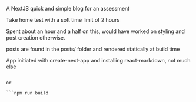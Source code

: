 A NextJS quick and simple blog for an assessment

Take home test with a soft time limit of 2 hours

Spent about an hour and a half on this, would have worked on styling and post creation otherwise.

posts are found in the posts/ folder and rendered statically at build time

App initiated with create-next-app and installing react-markdown, not much else

```npm run dev

or 

```npm run build